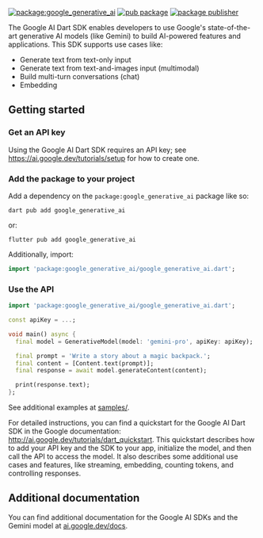 [![package:google_generative_ai](https://github.com/google/generative-ai-dart/actions/workflows/google_generative_ai.yml/badge.svg)](https://github.com/google/generative-ai-dart/actions/workflows/google_generative_ai.yml)
[![pub package](https://img.shields.io/pub/v/google_generative_ai.svg)](https://pub.dev/packages/google_generative_ai)
[![package publisher](https://img.shields.io/pub/publisher/google_generative_ai.svg)](https://pub.dev/packages/google_generative_ai/publisher)

The Google AI Dart SDK enables developers to use Google's state-of-the-art
generative AI models (like Gemini) to build AI-powered features and
applications. This SDK supports use cases like:

-   Generate text from text-only input
-   Generate text from text-and-images input (multimodal)
-   Build multi-turn conversations (chat)
-   Embedding

## Getting started

### Get an API key

Using the Google AI Dart SDK requires an API key; see
https://ai.google.dev/tutorials/setup for how to create one.

### Add the package to your project

Add a dependency on the `package:google_generative_ai` package like so:

```shell
dart pub add google_generative_ai
```

or:

```shell
flutter pub add google_generative_ai
```

Additionally, import:

```dart
import 'package:google_generative_ai/google_generative_ai.dart';
```

### Use the API

```dart
import 'package:google_generative_ai/google_generative_ai.dart';

const apiKey = ...;

void main() async {
  final model = GenerativeModel(model: 'gemini-pro', apiKey: apiKey);

  final prompt = 'Write a story about a magic backpack.';
  final content = [Content.text(prompt)];
  final response = await model.generateContent(content);

  print(response.text);
};
```

See additional examples at
[samples/](https://github.com/google/generative-ai-dart/tree/main/samples).

For detailed instructions, you can find a quickstart for the Google AI Dart SDK
in the Google documentation: http://ai.google.dev/tutorials/dart_quickstart.
This quickstart describes how to add your API key and the SDK to your app,
initialize the model, and then call the API to access the model. It also
describes some additional use cases and features, like streaming, embedding,
counting tokens, and controlling responses.

## Additional documentation

You can find additional documentation for the Google AI SDKs and the Gemini
model at [ai.google.dev/docs](https://ai.google.dev/docs).
